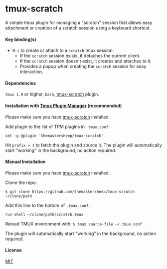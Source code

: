 # tmux-scratch

A simple tmux plugin for managing a "scratch" session that allows easy attachment or creation of a scratch session using a keyboard shortcut.

#### Key binding(s)

- `M-i` to create or attach to a `scratch` tmux session.
  - If the `scratch` session exists, it detaches the current client.
  - If the `scratch` session doesn't exist, it creates and attaches to it.
  - Provides a popup when creating the `scratch` session for easy interaction.

#### Dependencies

`tmux 1.9` or higher, `bash`,
[tmux-scratch](https://github.com/themastersheep/tmux-scratch) plugin.

#### Installation with [Tmux Plugin Manager](https://github.com/tmux-plugins/tpm) (recommended)

Please make sure you have
[tmux-scratch](https://github.com/themastersheep/tmux-scratch) installed.

Add plugin to the list of TPM plugins in `.tmux.conf`:

    set -g @plugin 'themastersheep/tmux-scratch'

Hit `prefix + I` to fetch the plugin and source it. The plugin will
automatically start "working" in the background, no action required.

#### Manual Installation

Please make sure you have
[tmux-scratch](https://github.com/themastersheep/tmux-scratch) installed.

Clone the repo:

    $ git clone https://github.com/themastersheep/tmux-scratch ~/clone/path

Add this line to the bottom of `.tmux.conf`:

    run-shell ~/clone/path/scratch.tmux

Reload TMUX environment with: `$ tmux source-file ~/.tmux.conf`

The plugin will automatically start "working" in the background, no action
required.

#### License
[MIT](LICENSE.md)
